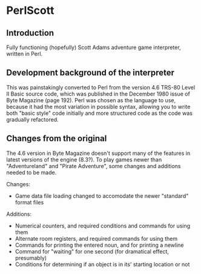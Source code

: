 # PerlScott

## Introduction

Fully functioning (hopefully) Scott Adams adventure game interpreter, written in Perl.

## Development background of the interpreter

This was painstakingly converted to Perl from the version 4.6 TRS-80 Level II Basic source code, which was published in the December 1980 issue of Byte Magazine (page 192). Perl was chosen as the language to use, because it had the most variation in possible syntax, allowing you to write both "basic style" code initially and more structured code as the code was gradually refactored.

## Changes from the original

The 4.6 version in Byte Magazine doesn't support many of the features in latest versions of the engine (8.3?). To play games newer than "Adventureland" and "Pirate Adventure", some changes and additions needed to be made.

Changes:

- Game data file loading changed to accomodate the newer "standard" format files

Additions:

- Numerical counters, and required conditions and commands for using them
- Alternate room registers, and required commands for using them
- Commands for printing the entered noun, and for printing a newline
- Command for "waiting" for one second (for dramatical effect, presumably)
- Conditions for determining if an object is in its' starting location or not
